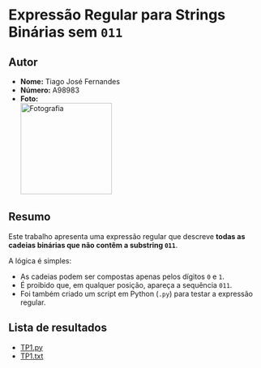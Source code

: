 # Expressão Regular para Strings Binárias sem `011`

## Autor
- **Nome:** Tiago José Fernandes  
- **Número:** A98983  
- **Foto:**  
  <img width="180" height="180" alt="Fotografia" src="https://github.com/user-attachments/assets/e18badb7-9116-4655-af0c-2739ae2570ce" />

## Resumo
Este trabalho apresenta uma expressão regular que descreve **todas as cadeias binárias que não contêm a substring `011`**.

A lógica é simples:
- As cadeias podem ser compostas apenas pelos dígitos `0` e `1`.
- É proibido que, em qualquer posição, apareça a sequência `011`.
- Foi também criado um script em Python (`.py`) para testar a expressão regular.

## Lista de resultados

- [TP1.py](TP1.py)
- [TP1.txt](TP1.txt)
